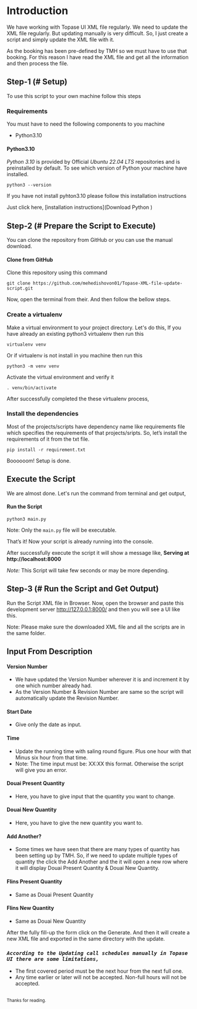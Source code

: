# Introduction
We have working with Topase UI XML file regularly. We need to update the XML file regularly. But updating manually is very difficult. So, I just create a script and simply update the XML file with it.

As the booking has been pre-defined by TMH so we must have to use that booking. For this reason I have read the XML file and get all the information and then process the file.

## Step-1 (# Setup)
To use this script to your own machine follow this steps

### Requirements
You must have to need the following components to you machine

* Python3.10

#### Python3.10
_Python 3.10_ is provided by Official _Ubuntu 22.04 LTS_ repositories and is preinstalled by default. To see which version of Python your machine have installed.

    python3 --version

If you have not install pyhton3.10 please follow this installation instructions

Just click here, [installation instructions](Download Python )

## Step-2 (# Prepare the Script to Execute)
You can clone the repository from GitHub or you can use the manual download.

#### Clone from GitHub
Clone this repository using this command

    git clone https://github.com/mehedishovon01/Topase-XML-file-update-script.git

Now, open the terminal from their. And then follow the bellow steps.

### Create a virtualenv
Make a virtual environment to your project directory. Let's do this,
If you have already an existing python3 virtualenv then run this

    virtualenv venv

Or if virtualenv is not install in you machine then run this

    python3 -m venv venv

Activate the virtual environment and verify it

    . venv/bin/activate

After successfully completed the these virtualenv process,

### Install the dependencies
Most of the projects/scripts have dependency name like requirements file which specifies the requirements of that projects/sripts. So, let’s install the requirements of it from the txt file.

    pip install -r requirement.txt

Boooooom! Setup is done.

## Execute the Script
We are almost done. Let's run the command from terminal and get output,

#### Run the Script

    python3 main.py

Note: Only the `main.py` file will be executable.

That’s it! Now your script is already running into the console. 

After successfully execute the script it will show a message like, **Serving at http://localhost:8000**

_Note:_ This Script will take few seconds or may be more depending.

## Step-3 (# Run the Script and Get Output)
Run the Script XML file in Browser. Now, open the browser and paste this development server http://127.0.0.1:8000/ and then you will see a UI like this.

Note: Please make sure the downloaded XML file and all the scripts are in the same folder.

## Input From Description
#### Version Number
* We have updated the Version Number wherever it is and increment it by one which number already had.
* As the Version Number & Revision Number are same so the script will automatically update the Revision Number.

#### Start Date
* Give only the date as input.

#### Time
* Update the running time with saling round figure. Plus one hour with that Minus six hour from that time. 
* Note: The time input must be: XX:XX this format. Otherwise the script will give you an error.

#### Douai Present Quantity
* Here, you have to give input that the quantity you want to change.

#### Douai New Quantity
* Here, you have to give the new quantity you want to.

#### Add Another?
* Some times we have seen that there are many types of quantity has been setting up by TMH. So, if we need to update multiple types of quantity the click the Add Another and the it will open a new row where it will display Douai Present Quantity & Douai New Quantity.

#### Flins Present Quantity
* Same as Douai Present Quantity

#### Flins New Quantity
* Same as Douai New Quantity

After the fully fill-up the form click on the Generate. And then it will create a new XML file and exported in the same directory with the update.

### _`According to the Updating call schedules manually in Topase UI there are some limitations,`_

* The first covered period must be the next hour from the next full one.
* Any time earlier or later will not be accepted. Non-full hours will not be accepted.

<br>
<sub> Thanks for reading. </sub>